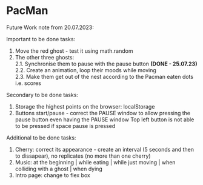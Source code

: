 # PacMan

Future Work note from 20.07.2023: 

Important to be done tasks:
1. Move the red ghost - test it using math.random
2. The other three ghosts:<br />
   2.1. Synchronise them to pause with the pause button **(DONE - 25.07.23)**<br />
   2.2. Create an animation, loop their moods while moving<br />
   2.3. Make them get out of the nest according to the Pacman eaten dots i.e. scores<br />


Secondary to be done tasks:
1. Storage the highest points on the browser: localStorage
2. Buttons start/pause - correct the PAUSE window to allow pressing the pause button even having the PAUSE window  Top left button is not able to be pressed if space pause is pressed

Additional to be done tasks:
1. Cherry: correct its appearance  - create an interval (5 seconds and then to dissapear), no replicates (no more than one cherry)
2. Music: at the beginning | while eating | while just moving | when colliding with a ghost | when dying 
1. Intro page: change to flex box 
